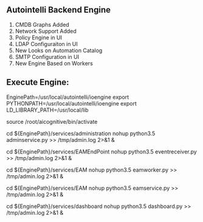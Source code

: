 Autointelli Backend Engine
--------------------------

1. CMDB Graphs Added
2. Network Support Added
3. Policy Engine in UI
4. LDAP Configuraiton in UI
5. New Looks on Automation Catalog
6. SMTP Configuration in UI
7. New Engine Based on Workers

Execute Engine:
--------------
EnginePath=/usr/local/autointelli/ioengine
export PYTHONPATH=/usr/local/autointelli/ioengine
export LD_LIBRARY_PATH=/usr/local/lib

source /root/aicognitive/bin/activate

cd ${EnginePath}/services/administration
nohup python3.5 adminservice.py >> /tmp/admin.log 2>&1 &

cd ${EnginePath}/services/EAMEndPoint
nohup python3.5 eventreceiver.py >> /tmp/admin.log 2>&1 &

cd ${EnginePath}/services/EAM
nohup python3.5 eamworker.py >> /tmp/admin.log 2>&1 &

cd ${EnginePath}/services/EAM
nohup python3.5 eamservice.py >> /tmp/admin.log 2>&1 &

cd ${EnginePath}/services/dashboard
nohup python3.5 dashboard.py >> /tmp/admin.log 2>&1 &